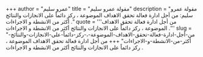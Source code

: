 +++
author = "عمرو سليم"
title = "مقولة عمرو سليم"
description = "مقولة عمرو سليم: من أجل ادارة فعالة تحقق الاهداف الموضوعة ، ركز دائماً على الانجازات والنتائج أكثر من الانشطة و الاجراءات ."
quote = '''من أجل ادارة فعالة تحقق الاهداف الموضوعة ، ركز دائماً على الانجازات والنتائج أكثر من الانشطة و الاجراءات .'''
slug = "من-أجل-ادارة-فعالة-تحقق-الاهداف-الموضوعة-،-ركز-دائماً-على-الانجازات-والنتائج-أكثر-من-الانشطة-و-الاجراءات"
+++
من أجل ادارة فعالة تحقق الاهداف الموضوعة ، ركز دائماً على الانجازات والنتائج أكثر من الانشطة و الاجراءات .
